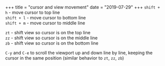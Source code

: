 +++
title = "cursor and view movement"
date = "2019-07-29"
+++
`shift + h` - move cursor to top line\
`shift + l` - move cursor to bottom line\
`shift + m` - move cursor to middle line

`zt` - shift view so cursor is on the top line\
`zz` - shift view so cursor is on the middle line\
`zb` - shift view so cursor is on the bottom line

`C-y` and `C-e` to scroll the viewport up and down line by line, keeping the cursor in the same position (similar behavior to `zt`, `zz`, `zb`)
